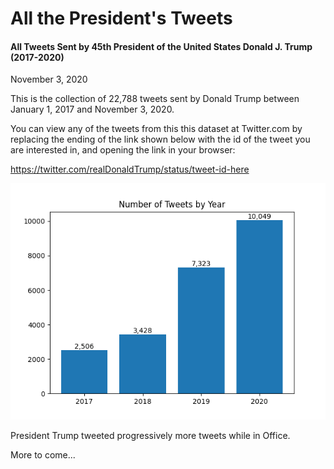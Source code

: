 # All the President's Tweets #

#### All Tweets Sent by 45th President of the United States Donald J. Trump (2017-2020) #### 

November 3, 2020

This is the collection of 22,788 tweets sent by Donald Trump between January 1, 2017 and November 3, 2020.

You can view any of the tweets from this this dataset at Twitter.com by replacing the ending of the link shown below with the id of the tweet you are interested in, and opening the link in your browser:

https://twitter.com/realDonaldTrump/status/tweet-id-here

![Tweets by year][plt1]

President Trump tweeted progressively more tweets while in Office. 

More to come...

[img1]: images/img_01.png
[plt1]: images/plt_01.png
